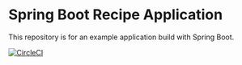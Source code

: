 # Spring Boot Recipe Application

This repository is for an example application build with Spring Boot.

[![CircleCI](https://circleci.com/gh/carlop/spring5-recipe-app/tree/mongodb-version.svg?style=svg)](https://circleci.com/gh/carlop/spring5-recipe-app/tree/mongodb-version)